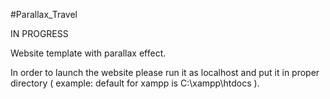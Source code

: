 #Parallax_Travel

IN PROGRESS

Website template with parallax effect.

In order to launch the website please run it as localhost and put it in proper directory ( example: default for xampp is C:\xampp\htdocs ).